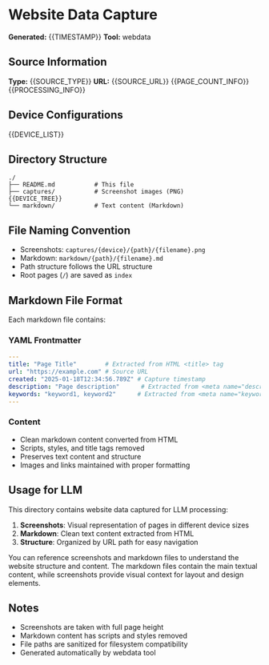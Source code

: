 # Website Data Capture

**Generated:** {{TIMESTAMP}}
**Tool:** webdata

## Source Information

**Type:** {{SOURCE_TYPE}}
**URL:** {{SOURCE_URL}}
{{PAGE_COUNT_INFO}}
{{PROCESSING_INFO}}

## Device Configurations

{{DEVICE_LIST}}

## Directory Structure

```
./
├── README.md           # This file
├── captures/           # Screenshot images (PNG)
{{DEVICE_TREE}}
└── markdown/           # Text content (Markdown)
```

## File Naming Convention

- Screenshots: `captures/{device}/{path}/{filename}.png`
- Markdown: `markdown/{path}/{filename}.md`
- Path structure follows the URL structure
- Root pages (`/`) are saved as `index`

## Markdown File Format

Each markdown file contains:

### YAML Frontmatter
```yaml
---
title: "Page Title"        # Extracted from HTML <title> tag
url: "https://example.com" # Source URL
created: "2025-01-18T12:34:56.789Z" # Capture timestamp
description: "Page description"      # Extracted from <meta name="description"> (optional)
keywords: "keyword1, keyword2"      # Extracted from <meta name="keywords"> (optional)
---
```

### Content
- Clean markdown content converted from HTML
- Scripts, styles, and title tags removed
- Preserves text content and structure
- Images and links maintained with proper formatting

## Usage for LLM

This directory contains website data captured for LLM processing:

1. **Screenshots**: Visual representation of pages in different device sizes
2. **Markdown**: Clean text content extracted from HTML
3. **Structure**: Organized by URL path for easy navigation

You can reference screenshots and markdown files to understand the website structure and content. The markdown files contain the main textual content, while screenshots provide visual context for layout and design elements.

## Notes

- Screenshots are taken with full page height
- Markdown content has scripts and styles removed
- File paths are sanitized for filesystem compatibility
- Generated automatically by webdata tool